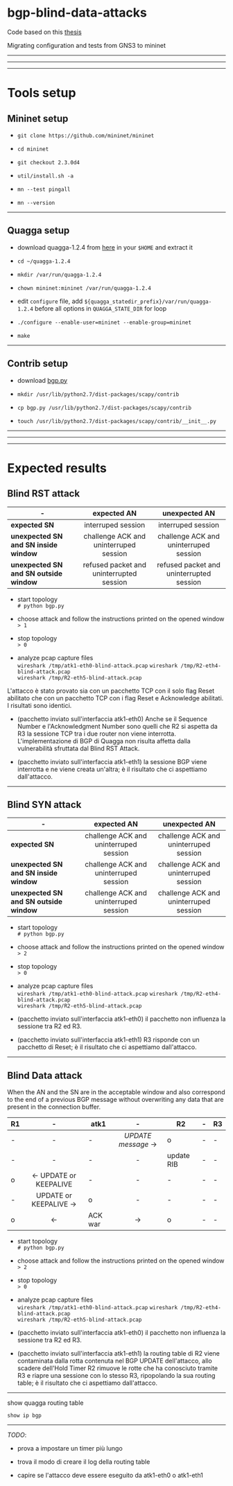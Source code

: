 # bgp-blind-data-attacks

Code based on this [thesis](https://calhoun.nps.edu/handle/10945/52961)

Migrating configuration and tests from GNS3 to mininet

---
---
---

# Tools setup

## Mininet setup

- `git clone https://github.com/mininet/mininet`

- `cd mininet`

- `git checkout 2.3.0d4`

- `util/install.sh -a`

- `mn --test pingall`

- `mn --version`

---

## Quagga setup

- download quagga-1.2.4 from [here](http://download.savannah.gnu.org/releases/quagga/) in your `$HOME` and extract it

- `cd ~/quagga-1.2.4`

- `mkdir /var/run/quagga-1.2.4`

- `chown mininet:mininet /var/run/quagga-1.2.4`

- edit `configure` file, add `${quagga_statedir_prefix}/var/run/quagga-1.2.4` before all options in `QUAGGA_STATE_DIR` for loop 

- `./configure --enable-user=mininet --enable-group=mininet`

- `make`

---

## Contrib setup

- download [bgp.py](https://github.com/levigross/Scapy/blob/master/scapy/contrib/bgp.py)

- `mkdir /usr/lib/python2.7/dist-packages/scapy/contrib`

- `cp bgp.py /usr/lib/python2.7/dist-packages/scapy/contrib`

- `touch /usr/lib/python2.7/dist-packages/scapy/contrib/__init__.py`

---

---

---

# Expected results

## Blind RST attack

|-|expected AN|unexpected AN|
|-|:-:|:-:|
|**expected SN**						|interruped session							|interruped session|
|**unexpected SN and SN inside window**	|challenge ACK and uninterruped session		|challenge ACK and uninterruped session|
|**unexpected SN and SN outside window**|refused packet and uninterrupted session	|refused packet and uninterrupted session|

- start topology  
	`# python bgp.py`

- choose attack and follow the instructions printed on the opened window
	`> 1`

- stop topology  
	`> 0`

- analyze pcap capture files  
	`wireshark /tmp/atk1-eth0-blind-attack.pcap`
	`wireshark /tmp/R2-eth4-blind-attack.pcap`  
	`wireshark /tmp/R2-eth5-blind-attack.pcap`

L'attacco è stato provato sia con un pacchetto TCP con il solo flag Reset abilitato che con un pacchetto TCP con i flag Reset e Acknowledge abilitati. I risultati sono identici.

- (pacchetto inviato sull'interfaccia atk1-eth0) Anche se il Sequence Number e l'Acknowledgment Number sono quelli che R2 si aspetta da R3 la sessione TCP tra i due router non viene interrotta.
L'implementazione di BGP di Quagga non risulta affetta dalla vulnerabilità sfruttata dal Blind RST Attack.

- (pacchetto inviato sull'interfaccia atk1-eth1) la sessione BGP viene interrotta e ne viene creata un'altra; è il risultato che ci aspettiamo dall'attacco.

---

## Blind SYN attack

|-|expected AN|unexpected AN|
|-|:-:|:-:|
|**expected SN**						|challenge ACK and uninterruped session		|challenge ACK and uninterruped session|
|**unexpected SN and SN inside window**	|challenge ACK and uninterruped session		|challenge ACK and uninterruped session|
|**unexpected SN and SN outside window**|challenge ACK and uninterruped session		|challenge ACK and uninterruped session|

- start topology  
	`# python bgp.py`

- choose attack and follow the instructions printed on the opened window
	`> 2`

- stop topology  
	`> 0`

- analyze pcap capture files  
	`wireshark /tmp/atk1-eth0-blind-attack.pcap`
	`wireshark /tmp/R2-eth4-blind-attack.pcap`  
	`wireshark /tmp/R2-eth5-blind-attack.pcap`

- (pacchetto inviato sull'interfaccia atk1-eth0) il pacchetto non influenza la sessione tra R2 ed R3.

- (pacchetto inviato sull'interfaccia atk1-eth1) R3 risponde con un pacchetto di Reset; è il risultato che ci aspettiamo dall'attacco.

---

## Blind Data attack

When the AN and the SN are in the acceptable window and also correspond to the end of a previous BGP message without overwriting any data that are present in the connection buffer.

|R1|-|atk1|-|R2|-|R3|
|-|:-:|-|:-:|-|:-:|-|
|-|-|-|_UPDATE message_ -&gt;|o|-|-|
|-|-|-|-|update RIB|-|-|
|o|&lt;- UPDATE or KEEPALIVE|-|-|-|-|-|
|-|UPDATE or KEEPALIVE -&gt;|o|-|-|-|-|
|o|&lt;- | ACK war | -&gt;|o|-|-|

- start topology  
	`# python bgp.py`

- choose attack and follow the instructions printed on the opened window
	`> 2`

- stop topology  
	`> 0`

- analyze pcap capture files  
	`wireshark /tmp/atk1-eth0-blind-attack.pcap`
	`wireshark /tmp/R2-eth4-blind-attack.pcap`  
	`wireshark /tmp/R2-eth5-blind-attack.pcap`

- (pacchetto inviato sull'interfaccia atk1-eth0) il pacchetto non influenza la sessione tra R2 ed R3.

- (pacchetto inviato sull'interfaccia atk1-eth1) la routing table di R2 viene contaminata dalla rotta contenuta nel BGP UPDATE dell'attacco, allo scadere dell'Hold Timer R2 rimuove le rotte che ha conosciuto tramite R3 e riapre una sessione con lo stesso R3, ripopolando la sua routing table; è il risultato che ci aspettiamo dall'attacco.

---

show quagga routing table

`show ip bgp`

---

*TODO*:

- prova a impostare un timer più lungo

- trova il modo di creare il log della routing table

- capire se l'attacco deve essere eseguito da atk1-eth0 o atk1-eth1

